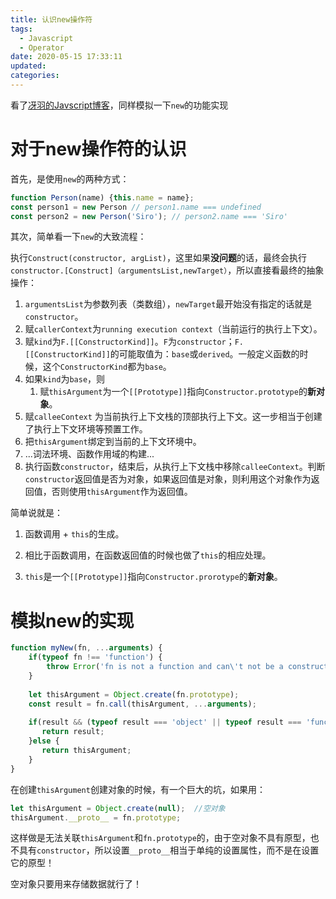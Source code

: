 ```yaml
---
title: 认识new操作符
tags:
  - Javascript
  - Operator
date: 2020-05-15 17:33:11
updated:
categories:
---
```




看了[冴羽的Javscript博客](https://github.com/mqyqingfeng/Blog)，同样模拟一下`new`的功能实现

# 对于new操作符的认识

首先，是使用`new`的两种方式：

```js
function Person(name) {this.name = name};
const person1 = new Person // person1.name === undefined 
const person2 = new Person('Siro'); // person2.name === 'Siro'
```

其次，简单看一下`new`的大致流程：

执行`Construct(constructor, argList)`，这里如果**没问题**的话，最终会执行`constructor.[Construct]（argumentsList,newTarget）`，所以直接看最终的抽象操作：

1. `argumentsList`为参数列表（类数组），`newTarget`最开始没有指定的话就是`constructor`。
2. 赋`callerContext`为`running execution context`（当前运行的执行上下文）。
3. 赋`kind`为`F.[[ConstructorKind]]`。`F`为`constructor`；`F.[[ConstructorKind]]`的可能取值为：`base`或`derived`。一般定义函数的时候，这个`ConstructorKind`都为`base`。
4. 如果`kind`为`base`，则
   1. 赋`thisArgument`为一个`[[Prototype]]`指向`Constructor.prototype`的**新对象**。
5. 赋`calleeContext` 为当前执行上下文栈的顶部执行上下文。这一步相当于创建了执行上下文环境等预置工作。
6. 把`thisArgument`绑定到当前的上下文环境中。
7. ...词法环境、函数作用域的构建...
8. 执行函数`constructor`，结束后，从执行上下文栈中移除`calleeContext`。判断`constructor`返回值是否为对象，如果返回值是对象，则利用这个对象作为返回值，否则使用`thisArgument`作为返回值。

简单说就是：

1. 函数调用 + `this`的生成。

2. 相比于函数调用，在函数返回值的时候也做了`this`的相应处理。
3. `this`是一个`[[Prototype]]`指向`Constructor.prorotype`的**新对象**。

# 模拟new的实现

```js
function myNew(fn, ...arguments) {
    if(typeof fn !== 'function') {
        throw Error('fn is not a function and can\'t not be a constructor.');
	}
    
    let thisArgument = Object.create(fn.prototype); 
    const result = fn.call(thisArgument, ...arguments);
    
    if(result && (typeof result === 'object' || typeof result === 'function')) {
       return result;
    }else {
       return thisArgument;
	}
}
```

在创建`thisArgument`创建对象的时候，有一个巨大的坑，如果用：

```js
let thisArgument = Object.create(null);  //空对象
thisArgument.__proto__ = fn.prototype;
```

这样做是无法关联`thisArgument`和`fn.prototype`的，由于空对象不具有原型，也不具有`constructor`，所以设置`__proto__`相当于单纯的设置属性，而不是在设置它的原型！

空对象只要用来存储数据就行了！

